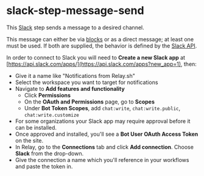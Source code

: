 # slack-step-message-send

This [Slack](https://slack.com) step sends a message to a desired channel.

This message can either be via [blocks](https://api.slack.com/reference/block-kit/blocks) or as a direct message; at least one must be used. If both are supplied, the behavior is defined by the [Slack API](https://api.slack.com/methods/chat.postMessage#text_usage).

In order to connect to Slack you will need to **Create a new Slack app** at [https://api.slack.com/apps/](https://api.slack.com/apps?new_app=1), then:

* Give it a name like "Notifications from Relay.sh"
* Select the workspace you want to target for notifications
* Navigate to **Add features and functionality**
  * Click **Permissions**
  * On the **OAuth and Permissions** page, go to **Scopes**
  * Under **Bot Token Scopes**, add `chat:write`, `chat:write.public`, `chat:write.customize`
* For some organizations your Slack app may require approval before it can be installed.
* Once approved and installed, you'll see a **Bot User OAuth Access Token** on the site.
* In Relay, go to the **Connections** tab and click **Add connection**. Choose **Slack** from the drop-down.
* Give the connection a name which you'll reference in your workflows and paste the token in.
